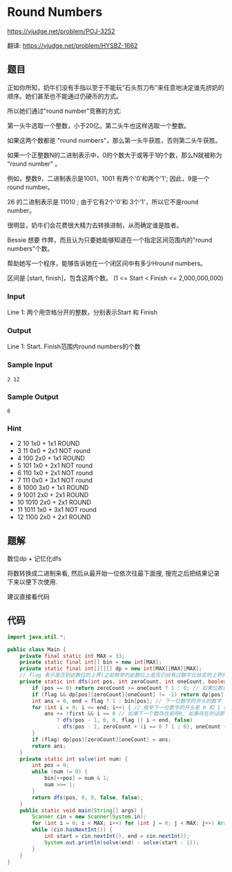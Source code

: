 # Round Numbers

https://vjudge.net/problem/POJ-3252

翻译: https://vjudge.net/problem/HYSBZ-1662

## 题目

正如你所知，奶牛们没有手指以至于不能玩“石头剪刀布”来任意地决定谁先挤奶的顺序。她们甚至也不能通过仍硬币的方式。

所以她们通过"round number"竞赛的方式:

第一头牛选取一个整数，小于20亿。第二头牛也这样选取一个整数。

如果这两个数都是 "round numbers"，那么第一头牛获胜，否则第二头牛获胜。

如果一个正整数N的二进制表示中，0的个数大于或等于1的个数，那么N就被称为 "round number" 。

例如，整数9，二进制表示是1001，1001 有两个'0'和两个'1'; 因此，9是一个round number。

26 的二进制表示是 11010 ; 由于它有2个'0'和 3个'1'，所以它不是round number。

很明显，奶牛们会花费很大精力去转换进制，从而确定谁是胜者。

Bessie 想要 作弊，而且认为只要她能够知道在一个指定区间范围内的"round numbers"个数。

帮助她写一个程序，能够告诉她在一个闭区间中有多少Hround numbers。

区间是 [start, finish]，包含这两个数。 (1 <= Start < Finish <= 2,000,000,000)

### Input

Line 1: 两个用空格分开的整数，分别表示Start 和 Finish

### Output

Line 1: Start..Finish范围内round numbers的个数

### Sample Input

```
2 12
```

### Sample Output

```
6
```

### Hint

- 2    10  1x0 + 1x1  ROUND
- 3    11  0x0 + 2x1  NOT round
- 4   100  2x0 + 1x1  ROUND
- 5   101  1x0 + 2x1  NOT round
- 6   110  1x0 + 2x1  NOT round
- 7   111  0x0 + 3x1  NOT round
- 8  1000  3x0 + 1x1  ROUND
- 9  1001  2x0 + 2x1  ROUND
- 10  1010  2x0 + 2x1  ROUND
- 11  1011  1x0 + 3x1  NOT round
- 12  1100  2x0 + 2x1  ROUND

## 题解

数位dp + 记忆化dfs

将数转换成二进制来看, 然后从最开始一位依次往最下面搜, 搜完之后把结果记录下来以便下次使用.

建议直接看代码

## 代码

```java
import java.util.*;

public class Main {
    private final static int MAX = 33;
    private static final int[] bin = new int[MAX];
    private static final int[][][] dp = new int[MAX][MAX][MAX];
    // flag 表示是否到达数位的上界(之前枚举的此数位上是否已经有过数字比给定的上界的对应数位上的数字大。真就枚举到当位，否则就枚举到1), first 表示当前数的最前头是不是1
    private static int dfs(int pos, int zeroCount, int oneCount, boolean flag, boolean first) {
        if (pos == 0) return zeroCount >= oneCount ? 1 : 0; // 如果位数已经全部算完了就返回当前的结果
        if (flag && dp[pos][zeroCount][oneCount] != -1) return dp[pos][zeroCount][oneCount]; // 如果有pos位的数的0的个数为zeroCount, 1的个数为oneCount并且已经被算过了就直接返回结果
        int ans = 0, end = flag ? 1 : bin[pos]; // 下一位数字的开头的数字
        for (int i = 0; i <= end; i++) { // 枚举下一位数字的开头是 0 和 1 的情况
            ans += !first && i == 0 // 如果下一个数存在前导0, 如果存在的话那么就不能加上前面1和0的个数
                ? dfs(pos - 1, 0, 0, flag || i < end, false)
                : dfs(pos - 1, zeroCount + (i == 0 ? 1 : 0), oneCount + (i == 1 ? 1 : 0), flag || i < end, true);
        }
        if (flag) dp[pos][zeroCount][oneCount] = ans;
        return ans;
    }
    private static int solve(int num) {
        int pos = 0;
        while (num != 0) {
            bin[++pos] = num & 1;
            num >>= 1;
        }
        return dfs(pos, 0, 0, false, false);
    }
    public static void main(String[] args) {
        Scanner cin = new Scanner(System.in);
        for (int i = 0; i < MAX; i++) for (int j = 0; j < MAX; j++) Arrays.fill(dp[i][j], -1);
        while (cin.hasNextInt()) {
            int start = cin.nextInt(), end = cin.nextInt();
            System.out.println(solve(end) - solve(start - 1));
        }
    }
}
```
